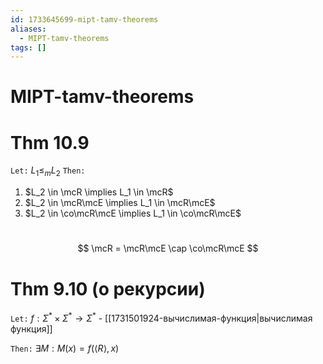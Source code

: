 ```yaml
---
id: 1733645699-mipt-tamv-theorems
aliases:
  - MIPT-tamv-theorems
tags: []
---
```


# MIPT-tamv-theorems
# Thm 10.9
`Let:`
$L_1 \le_m L_2$
`Then:`
1. $L_2 \in \mcR \implies L_1 \in \mcR$
2. $L_2 \in \mcR\mcE \implies L_1 \in \mcR\mcE$
3. $L_2 \in \co\mcR\mcE \implies L_1 \in  \co\mcR\mcE$
#
$$
\mcR = \mcR\mcE \cap \co\mcR\mcE
$$
# Thm 9.10 (о рекурсии)
`Let:`
$f: \Sigma^* \times \Sigma^* \to \Sigma^*$ - [[1731501924-вычислимая-функция|вычислимая функция]]

`Then:`
$\exists M: M(x) = f(\left<R\right>, x)$
